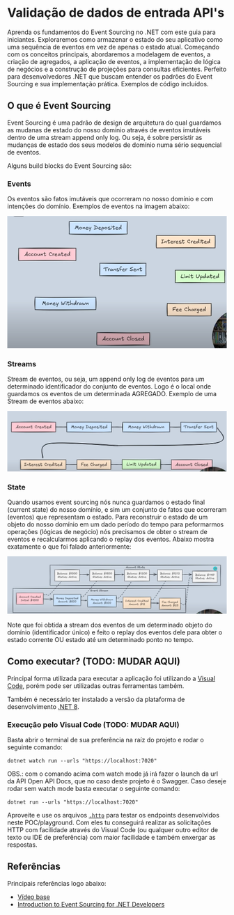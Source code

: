 # Validação de dados de entrada API's

Aprenda os fundamentos do Event Sourcing no .NET com este guia para iniciantes. Exploraremos como armazenar o estado do seu aplicativo como uma sequência de eventos em vez de apenas o estado atual. Começando com os conceitos principais, abordaremos a modelagem de eventos, a criação de agregados, a aplicação de eventos, a implementação de lógica de negócios e a construção de projeções para consultas eficientes. Perfeito para desenvolvedores .NET que buscam entender os padrões do Event Sourcing e sua implementação prática. Exemplos de código incluídos.

## O que é Event Sourcing

Event Sourcing é uma padrão de design de arquitetura do qual guardamos as mudanas de estado do nosso domínio através de eventos imutáveis dentro de uma stream append only log. Ou seja, é sobre persistir as mudanças de estado dos seus modelos de domínio numa sério sequencial de eventos.

Alguns build blocks do Event Sourcing são:

### Events

Os eventos são fatos imutáveis que ocorreram no nosso domínio e com intenções do domínio. Exemplos de eventos na imagem abaixo:

![events](docs/events.png)

### Streams

Stream de eventos, ou seja, um append only log de eventos para um determinado identificador do conjunto de eventos. Logo é o local onde guardamos os eventos de um determinada AGREGADO. Exemplo de uma Stream de eventos abaixo:

![streams](docs/stream-of-events.png)

### State

Quando usamos event sourcing nós nunca guardamos o estado final (current state) do nosso domínio, e sim um conjunto de fatos que ocorreram (eventos) que representam o estado.
Para reconstruir o estado de um objeto do nosso domínio em um dado período do tempo para peformarmos operações (lógicas de negócio) nós precisamos de obter o stream de eventos e recalcularmos aplicando o replay dos eventos. Abaixo mostra exatamente o que foi falado anteriormente:

![replay-of-events](docs/current-state.png)

Note que foi obtida a stream dos eventos de um determinado objeto do domínio (identificador único) e feito o replay dos eventos dele para obter o estado corrente OU estado até um determinado ponto no tempo. 

## Como executar? (TODO: MUDAR AQUI)

Principal forma utilizada para executar a aplicação foi utilizando a [Visual Code](https://code.visualstudio.com/download), porém pode ser utilizadas outras ferramentas também.

Também é necessário ter instalado a versão da plataforma de desenvolvimento [.NET 8](https://dotnet.microsoft.com/pt-br/download/dotnet/8.0).

### Execução pelo Visual Code (TODO: MUDAR AQUI)

Basta abrir o terminal de sua preferência na raíz do projeto e rodar o seguinte comando:

```
dotnet watch run --urls "https://localhost:7020"
```

OBS.: com o comando acima com watch mode já irá fazer o launch da url da API Open API Docs, que no caso deste projeto é o Swagger.
Caso deseje rodar sem watch mode basta executar o seguinte comando:

```
dotnet run --urls "https://localhost:7020"
```

Aproveite e use os arquivos [`.http`](https://stackoverflow.com/questions/78119582/what-is-api-http-file-in-net-8) para testar os endpoints desenvolvidos neste POC/playground. Com eles tu conseguirá realizar as solicitações HTTP com facilidade através do Visual Code (ou qualquer outro editor de texto ou IDE de preferência) com maior facilidade e também enxergar as respostas.

## Referências

Principais referências logo abaixo:

- [Vídeo base](https://www.youtube.com/watch?v=gvW9uJSFujA)
- [Introduction to Event Sourcing for .NET Developers](https://www.milanjovanovic.tech/blog/introduction-to-event-sourcing-for-net-developers)